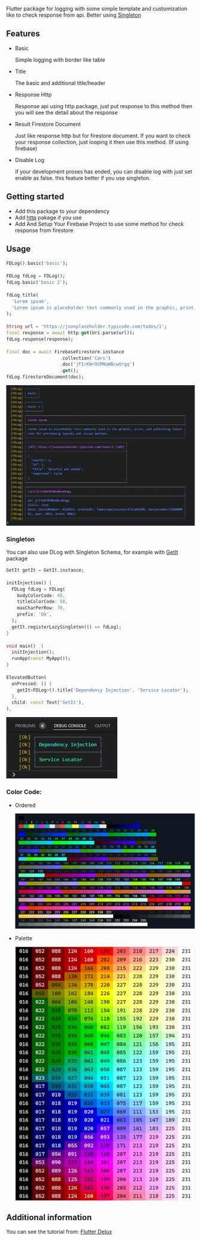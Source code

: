 Flutter package for logging with some simple template and customization like to check response from api. Better using [Singleton](#singleton)

## Features

- Basic

  Simple logging with border like table

- Title

  The basic and additional title/header

- Response Http

  Response api using http package, just put response to this method then you will see the detail about the response

- Result Firestore Document

  Just like response http but for firestore document. If you want to check your response collection, just looping it then use this method. (If using firebase)

- Disable Log

  if your development proses has ended, you can disable log with just set enable as false. this feature better if you use singleton.

## Getting started

- Add this package to your dependency
- Add [http](https://pub.dev/packages/http) pakage if you use
- Add And Setup Your Firebase Project to use some method for check response from firestore

## Usage

```dart
FDLog().basic('basic');

FDLog fdLog = FDLog();
fdLog.basic('basic 2');

fdLog.title(
  'Lorem ipsum',
  'Lorem ipsum is placeholder text commonly used in the graphic, print, and publishing industries for previewing layouts and visual mockups.',
);

String url = 'https://jsonplaceholder.typicode.com/todos/1';
final response = await http.get(Uri.parse(url));
fdLog.response(response);

final doc = await FirebaseFirestore.instance
                    .collection('Cars')
                    .doc('jFIrKWrOCMNoWBcwUrgq')
                    .get();
fdLog.firestoreDocument(doc);
```

![result](https://raw.githubusercontent.com/indratrisnar/fd_log/main/pic/fd_log_console.png)

### Singleton

You can also use DLog with Singleton Schema, for example with [GetIt](https://pub.dev/packages/get_it) package

```dart
GetIt getIt = GetIt.instance;

initInjection() {
  FDLog fdLog = FDLog(
    bodyColorCode: 49,
    titleColorCode: 50,
    maxCharPerRow: 70,
    prefix: 'Ok',
  );
  getIt.registerLazySingleton(() => fdLog);
}

void main()  {
  initInjection();
  runApp(const MyApp());
}

ElevatedButton(
  onPressed: () {
    getIt<FDLog>().title('Dependency Injection', 'Service Locator');
  },
  child: const Text('GetIt'),
),
```

![getit](https://raw.githubusercontent.com/indratrisnar/fd_log/main/pic/getit.png)

### Color Code:

- Ordered

  ![Ordered](https://raw.githubusercontent.com/indratrisnar/fd_log/main/pic/ordered_color_code.png)

- Palette

  ![Palette](https://raw.githubusercontent.com/indratrisnar/fd_log/main/pic/256_color_palette.png)

## Additional information

You can see the tutorial from: [Flutter Delux](https://www.youtube.com/@flutterdelux)
